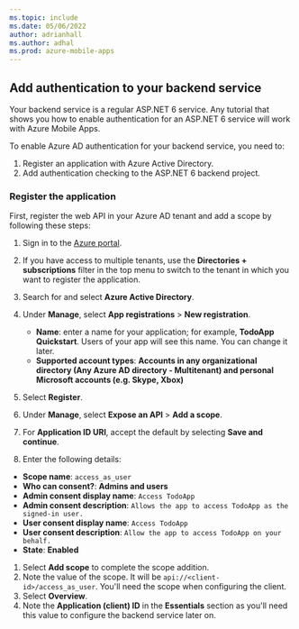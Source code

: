 ```yaml
---
ms.topic: include
ms.date: 05/06/2022
author: adrianhall
ms.author: adhal
ms.prod: azure-mobile-apps
---
```


## Add authentication to your backend service

Your backend service is a regular ASP.NET 6 service.  Any tutorial that shows you how to enable authentication for an ASP.NET 6 service will work with Azure Mobile Apps.

To enable Azure AD authentication for your backend service, you need to:

1. Register an application with Azure Active Directory.
1. Add authentication checking to the ASP.NET 6 backend project.

### Register the application

First, register the web API in your Azure AD tenant and add a scope by following these steps:

1. Sign in to the [Azure portal](https://portal.azure.com).
1. If you have access to multiple tenants, use the **Directories + subscriptions** filter in the top menu to switch to the tenant in which you want to register the application.
1. Search for and select **Azure Active Directory**.
1. Under **Manage**, select **App registrations** > **New registration**.

    * **Name**: enter a name for your application; for example, **TodoApp Quickstart**.  Users of your app will see this name.  You can change it later.
    * **Supported account types**: **Accounts in any organizational directory (Any Azure AD directory - Multitenant) and personal Microsoft accounts (e.g. Skype, Xbox)**

1. Select **Register**.
1. Under **Manage**, select **Expose an API** > **Add a scope**.
1. For **Application ID URI**, accept the default by selecting **Save and continue**.
1. Enter the following details:

  * **Scope name**: `access_as_user`
  * **Who can consent?**: **Admins and users**
  * **Admin consent display name**: `Access TodoApp`
  * **Admin consent description**: `Allows the app to access TodoApp as the signed-in user.`
  * **User consent display name**: `Access TodoApp`
  * **User consent description**: `Allow the app to access TodoApp on your behalf.`
  * **State**: **Enabled**

1. Select **Add scope** to complete the scope addition.
1. Note the value of the scope.  It will be `api://<client-id>/access_as_user`.  You'll need the scope when configuring the client.
1. Select **Overview**.
2. Note the **Application (client) ID** in the **Essentials** section as you'll need this value to configure the backend service later on.